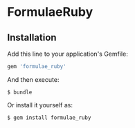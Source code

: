 # FormulaeRuby

## Installation

Add this line to your application's Gemfile:

```ruby
gem 'formulae_ruby'
```

And then execute:

    $ bundle

Or install it yourself as:

    $ gem install formulae_ruby

